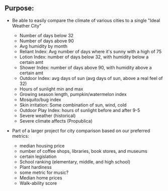 
## Purpose:
- Be able to easily compare the climate of various cities to a single "Ideal Weather City"
	- Number of days below 32
	- Number of days above 90
	- Avg humidity by month
	- Reliant Index: Avg number of days where it's sunny with a high of 75
	- Lotion Index: number of days below 32, with humidity below a certain amt
	- Shower Index: number of days above 90, with humidity above a certain amt
	- Outdoor Index: avg days of sun (avg days of sun, above a real feel of 32)
	- Hours of sunlight min and max
	- Growing season length, pumpkin/watermelon index
	- Mosquito/bug index
	- Skin irritation: Some combination of sun, wind, cold
	- Outdoor Play Index: hours of sunlight before and after 9-5
	- Severe weather (historical)
	- Severe climate affects (Propublica)

- Part of a larger project for city comparison based on our preferred metrics:
	- median housing price
	- number of coffee shops, libraries, book stores, and museums
	- certain legislation
	- School ranking (elementary, middle, and high school)
	- Plant hardiness
	- some metric for music?
	- Median home prices
	- Walk-ability score
